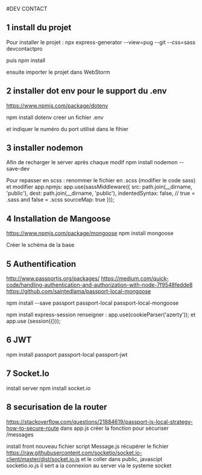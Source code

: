#DEV CONTACT

## 1 install du projet
Pour installer le projet :
npx express-generator --view=pug --git --css=sass devcontactpro


puis npm install

ensuite importer le projet dans WebStorm

## 2 installer dot env pour le support du .env
https://www.npmjs.com/package/dotenv

npm install dotenv
creer un fichier .env

et indiquer le numéro du port utilisé dans le fihier

## 3 installer nodemon
Afin de recharger le server après chaque modif
npm install nodemon --save-dev


Pour repasser en scss : renommer le fichier en .scss (modifier le code sass) et modifier app.npmjs:
app.use(sassMiddleware({
  src: path.join(__dirname, 'public'),
  dest: path.join(__dirname, 'public'),
  indentedSyntax: false, // true = .sass and false = .scss
  sourceMap: true
}));

## 4 Installation de Mangoose

https://www.npmjs.com/package/mongoose
npm install mongoose

Créer le schéma de la base

## 5 Authentification
http://www.passportjs.org/packages/
https://medium.com/quick-code/handling-authentication-and-authorization-with-node-7f9548fedde8
https://github.com/saintedlama/passport-local-mongoose

npm install --save passport passport-local passport-local-mongoose

npm install express-session
renseigner : app.use(cookieParser('azerty')); et app.use (session({}));

## 6 JWT
npm install passport passport-local passport-jwt

## 7 Socket.Io

install server
npm install socket.io


## 8 securisation de la router
https://stackoverflow.com/questions/21884619/passport-js-local-strategy-how-to-secure-route
dans app.js créer la fonction pour sécuriser /messages


install front
nouveau fichier script Message.js
récupérer le fichier https://raw.githubusercontent.com/socketio/socket.io-client/master/dist/socket.io.js
et le coller dans public, javascipt socketio.io.js
il sert a la connexion au server via le systeme socket
